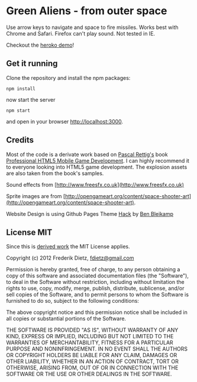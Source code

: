 # Green Aliens - from outer space

Use arrow keys to navigate and space to fire missiles. Works best with Chrome and Safari. Firefox can't play sound. Not tested in IE.

Checkout the [heroko demo](http://green-aliens.herokuapp.com/)!

## Get it running

Clone the repository and install the npm packages:

    npm install

now start the server

    npm start

and open in your browser [http://localhost:3000](http://localhost:3000).

## Credits
Most of the code is a derivate work based on [Pascal Rettig's](https://github.com/cykod) book [Professional HTML5 Mobile Game Development](http://www.wrox.com/WileyCDA/WroxTitle/Professional-HTML5-Mobile-Game-Development.productCd-1118301323.html). I can highly recommend it to everyone looking into HTML5 game development. The explosion assets are also taken from the book's samples.

Sound effects from [http://www.freesfx.co.uk](http://www.freesfx.co.uk)

Sprite images are from [http://opengameart.org/content/space-shooter-art](http://opengameart.org/content/space-shooter-art).

Website Design is using Github Pages Theme [Hack](http://sundaykofax.github.com/baby-legs/) by [Ben Bleikamp](https://github.com/bleikamp)

## License MIT
Since this is [derived work](https://github.com/cykod/AlienInvasion) the MIT License applies.

Copyright (c) 2012 Frederik Dietz, fdietz@gmail.com

Permission is hereby granted, free of charge, to any person obtaining
a copy of this software and associated documentation files (the
"Software"), to deal in the Software without restriction, including
without limitation the rights to use, copy, modify, merge, publish,
distribute, sublicense, and/or sell copies of the Software, and to
permit persons to whom the Software is furnished to do so, subject to
the following conditions:

The above copyright notice and this permission notice shall be
included in all copies or substantial portions of the Software.

THE SOFTWARE IS PROVIDED "AS IS", WITHOUT WARRANTY OF ANY KIND,
EXPRESS OR IMPLIED, INCLUDING BUT NOT LIMITED TO THE WARRANTIES OF
MERCHANTABILITY, FITNESS FOR A PARTICULAR PURPOSE AND
NONINFRINGEMENT. IN NO EVENT SHALL THE AUTHORS OR COPYRIGHT HOLDERS BE
LIABLE FOR ANY CLAIM, DAMAGES OR OTHER LIABILITY, WHETHER IN AN ACTION
OF CONTRACT, TORT OR OTHERWISE, ARISING FROM, OUT OF OR IN CONNECTION
WITH THE SOFTWARE OR THE USE OR OTHER DEALINGS IN THE SOFTWARE.




